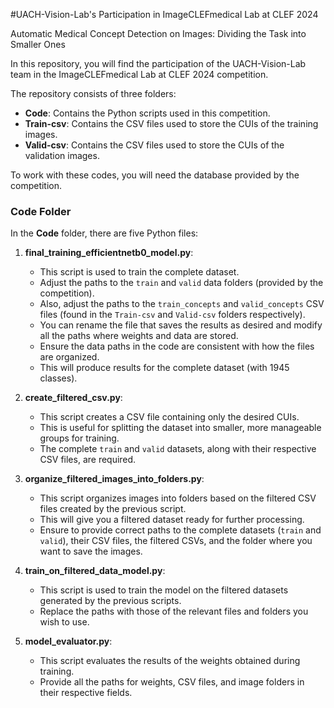 #UACH-Vision-Lab's Participation in ImageCLEFmedical Lab at CLEF 2024

Automatic Medical Concept Detection on Images: Dividing the Task into Smaller Ones

In this repository, you will find the participation of the UACH-Vision-Lab team in the ImageCLEFmedical Lab at CLEF 2024 competition.

The repository consists of three folders:
- **Code**: Contains the Python scripts used in this competition.
- **Train-csv**: Contains the CSV files used to store the CUIs of the training images.
- **Valid-csv**: Contains the CSV files used to store the CUIs of the validation images.

To work with these codes, you will need the database provided by the competition.

### Code Folder
In the **Code** folder, there are five Python files:

1. **final_training_efficientnetb0_model.py**:
   - This script is used to train the complete dataset. 
   - Adjust the paths to the `train` and `valid` data folders (provided by the competition).
   - Also, adjust the paths to the `train_concepts` and `valid_concepts` CSV files (found in the `Train-csv` and `Valid-csv` folders respectively).
   - You can rename the file that saves the results as desired and modify all the paths where weights and data are stored.
   - Ensure the data paths in the code are consistent with how the files are organized.
   - This will produce results for the complete dataset (with 1945 classes).

2. **create_filtered_csv.py**:
   - This script creates a CSV file containing only the desired CUIs.
   - This is useful for splitting the dataset into smaller, more manageable groups for training.
   - The complete `train` and `valid` datasets, along with their respective CSV files, are required.

3. **organize_filtered_images_into_folders.py**:
   - This script organizes images into folders based on the filtered CSV files created by the previous script.
   - This will give you a filtered dataset ready for further processing.
   - Ensure to provide correct paths to the complete datasets (`train` and `valid`), their CSV files, the filtered CSVs, and the folder where you want to save the images.

4. **train_on_filtered_data_model.py**:
   - This script is used to train the model on the filtered datasets generated by the previous scripts.
   - Replace the paths with those of the relevant files and folders you wish to use.

5. **model_evaluator.py**:
   - This script evaluates the results of the weights obtained during training.
   - Provide all the paths for weights, CSV files, and image folders in their respective fields.
